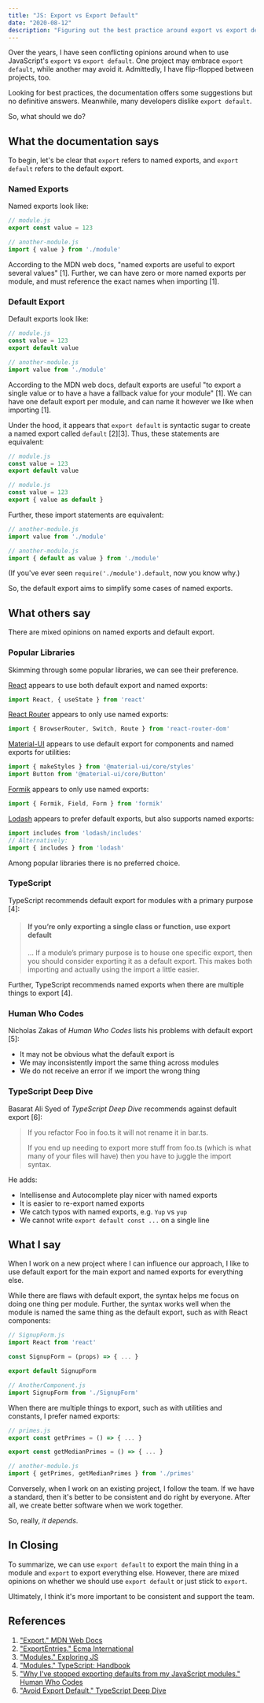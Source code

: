 ```yaml
---
title: "JS: Export vs Export Default"
date: "2020-08-12"
description: "Figuring out the best practice around export vs export default"
---
```


Over the years, I have seen conflicting opinions around when to use JavaScript's `export` vs `export default`. One project may embrace `export default`, while another may avoid it. Admittedly, I have flip-flopped between projects, too.

Looking for best practices, the documentation offers some suggestions but no definitive answers. Meanwhile, many developers dislike `export default`.

So, what should we do?


## What the documentation says

To begin, let's be clear that `export` refers to named exports, and `export default` refers to the default export.


### Named Exports
Named exports look like:

```js
// module.js
export const value = 123

// another-module.js
import { value } from './module'
```

According to the MDN web docs, "named exports are useful to export several values" [1]. Further, we can have zero or more named exports per module, and must reference the exact names when importing [1].


### Default Export

Default exports look like:

```js
// module.js
const value = 123
export default value

// another-module.js
import value from './module'
```

According to the MDN web docs, default exports are useful "to export a single value or to have a have a fallback value for your module" [1]. We can have one default export per module, and can name it however we like when importing [1].

Under the hood, it appears that `export default` is syntactic sugar to create a named export called `default` [2][3]. Thus, these statements are equivalent:

```js
// module.js
const value = 123
export default value
```

```js
// module.js
const value = 123
export { value as default }
```

Further, these import statements are equivalent:

```js
// another-module.js
import value from './module'
```

```js
// another-module.js
import { default as value } from './module'
```

(If you've ever seen `require('./module').default`, now you know why.)   

So, the default export aims to simplify some cases of named exports.


## What others say

There are mixed opinions on named exports and default export.


### Popular Libraries

Skimming through some popular libraries, we can see their preference.

[React](https://reactjs.org/docs/hooks-state.html) appears to use both default export and named exports:

```js
import React, { useState } from 'react'
```

[React Router](https://reactrouter.com/web/guides/quick-start) appears to only use named exports:

```js
import { BrowserRouter, Switch, Route } from 'react-router-dom'
```

[Material-UI](https://material-ui.com/components/buttons/) appears to use default export for components and named exports for utilities:

```js
import { makeStyles } from '@material-ui/core/styles'
import Button from '@material-ui/core/Button'
```

[Formik](https://formik.org/docs/examples/basic) appears to only use named exports:

```js
import { Formik, Field, Form } from 'formik'
```

[Lodash](https://stackoverflow.com/questions/35250500/correct-way-to-import-lodash) appears to prefer default exports, but also supports named exports:

```js
import includes from 'lodash/includes'
// Alternatively:
import { includes } from 'lodash'
```

Among popular libraries there is no preferred choice.


### TypeScript

TypeScript recommends default export for modules with a primary purpose [4]:

> #### If you’re only exporting a single class or function, use export default
> ... If a module’s primary purpose is to house one specific export, then you should consider exporting it as a default export. This makes both importing and actually using the import a little easier.

Further, TypeScript recommends named exports when there are multiple things to export [4].


### Human Who Codes

Nicholas Zakas of *Human Who Codes* lists his problems with default export [5]:

- It may not be obvious what the default export is
- We may inconsistently import the same thing across modules
- We do not receive an error if we import the wrong thing


### TypeScript Deep Dive

Basarat Ali Syed of *TypeScript Deep Dive* recommends against default export [6]:

> If you refactor Foo in foo.ts it will not rename it in bar.ts.
> 
> If you end up needing to export more stuff from foo.ts (which is what many of your files will have) then you have to juggle the import syntax.

He adds:

- Intellisense and Autocomplete play nicer with named exports
- It is easier to re-export named exports
- We catch typos with named exports, e.g. `Yup` vs `yup`
- We cannot write `export default const ...` on a single line


## What I say

When I work on a new project where I can influence our approach, I like to use default export for the main export and named exports for everything else.

While there are flaws with default export, the syntax helps me focus on doing one thing per module. Further, the syntax works well when the module is named the same thing as the default export, such as with React components:

```js
// SignupForm.js
import React from 'react'

const SignupForm = (props) => { ... }

export default SignupForm

// AnotherComponent.js
import SignupForm from './SignupForm'
```

When there are multiple things to export, such as with utilities and constants, I prefer named exports:

```js
// primes.js
export const getPrimes = () => { ... }

export const getMedianPrimes = () => { ... }

// another-module.js
import { getPrimes, getMedianPrimes } from './primes'
```

Conversely, when I work on an existing project, I follow the team. If we have a standard, then it's better to be consistent and do right by everyone. After all, we create better software when we work together.

So, really, *it depends*.


## In Closing

To summarize, we can use `export default` to export the main thing in a module and `export` to export everything else. However, there are mixed opinions on whether we should use `export default` or just stick to `export`.

Ultimately, I think it's more important to be consistent and support the team.


## References

1. ["Export." MDN Web Docs](https://developer.mozilla.org/en-US/docs/web/javascript/reference/statements/export)
2. ["ExportEntries." Ecma International](https://tc39.es/ecma262/#sec-exports-static-semantics-exportentries)
3. ["Modules." Exploring JS](https://exploringjs.com/es6/ch_modules.html)
4. ["Modules." TypeScript: Handbook](https://www.typescriptlang.org/docs/handbook/modules.html)
5. ["Why I've stopped exporting defaults from my JavaScript modules." Human Who Codes](https://humanwhocodes.com/blog/2019/01/stop-using-default-exports-javascript-module/)
6. ["Avoid Export Default." TypeScript Deep Dive](https://basarat.gitbook.io/typescript/main-1/defaultisbad)
